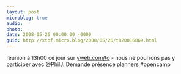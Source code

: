 ```yaml
---
layout: post
microblog: true
audio: 
photo: 
date: 2008-05-26 00:00:00 -0000
guid: http://xtof.micro.blog/2008/05/26/t820016869.html
---
```

réunion à 13h00 ce jour sur [yweb.com/to](http://yweb.com/to) - nous ne pourrons pas y participer avec @PhilJ. Demande présence planners #opencamp
